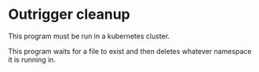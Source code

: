 # Outrigger cleanup

This program must be run in a kubernetes cluster.

This program waits for a file to exist and then deletes whatever namespace it is running in.
